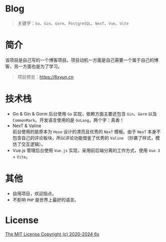 # Blog

> 关键字：`Go`、`Gin`、`Gorm`、`PostgreSQL`、`NexT`、`Vue`、`Vite`

# 简介

该项目是自己写的一个博客项目。项目动机一方面是自己需要一个属于自己的博客，另一方面也是为了学习。

> 项目预览：<https://6xyun.cn>

# 技术栈

- Go & Gin & Gorm
  后台使用 `Go` 实现，依赖方面主要还包含 `Gin`、`Gorm` 以及 `CommonMark`。开发语言使用的是 `GoLang`，两个字：真香！
- NexT & Valine  
  前台使用的是原本为 `Hexo` 设计的漂亮且优秀的 `NexT` 模板。由于 `NexT` 本身不包含自己的评论板块，所以评论功能借鉴了优秀的 `Valine` （抄袭了样式，模仿了交互逻辑）。
- Vue.js
  管理后台使用 `Vue.js` 实现，采用前后端分离的工作方式，使用 `Vue 3` +  `Vite`。

# 其他

- 自用项目，欢迎指点。
- 不影响 `PHP` 是世界上最好的语言。

# License

[The MIT License Copyright (c) 2020-2024 6x](/LICENSE.txt)
